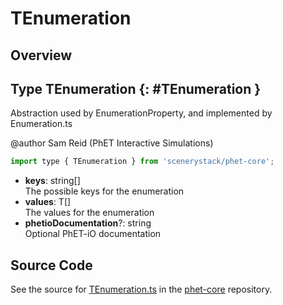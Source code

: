 # TEnumeration

## Overview



## Type TEnumeration {: #TEnumeration }


Abstraction used by EnumerationProperty, and implemented by Enumeration.ts

@author Sam Reid (PhET Interactive Simulations)

```js
import type { TEnumeration } from 'scenerystack/phet-core';
```


- **keys**: <span style="color: hsla(calc(var(--md-hue) + 180deg),80%,40%,1);">string</span>[]
<br>  The possible keys for the enumeration
- **values**: T[]
<br>  The values for the enumeration
- **phetioDocumentation**?: <span style="color: hsla(calc(var(--md-hue) + 180deg),80%,40%,1);">string</span>
<br>  Optional PhET-iO documentation




## Source Code

See the source for [TEnumeration.ts](https://github.com/phetsims/phet-core/blob/main/js/TEnumeration.ts) in the [phet-core](https://github.com/phetsims/phet-core) repository.

